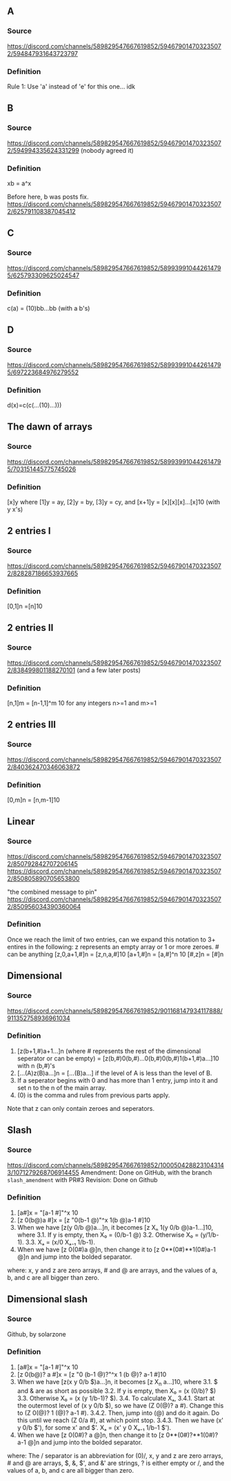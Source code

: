 ## A
### Source
https://discord.com/channels/589829547667619852/594679014703235072/594847931643723797
### Definition
Rule 1: Use 'a' instead of 'e' for this one... idk

## B
### Source
https://discord.com/channels/589829547667619852/594679014703235072/594994335624331299
(nobody agreed it)
### Definition
xb = a^x

Before here, b was posts fix.
https://discord.com/channels/589829547667619852/594679014703235072/625791108387045412

## C
### Source
https://discord.com/channels/589829547667619852/589939910442614795/625793309625024547
### Definition
c(a) = (10)bb...bb (with a b's)

## D
### Source
https://discord.com/channels/589829547667619852/589939910442614795/697223684976279552
### Definition
d(x)=c(c(...(10)...)))

## The dawn of arrays
### Source
https://discord.com/channels/589829547667619852/589939910442614795/703151445775745026
### Definition
[x]y where [1]y = ay, [2]y = by, [3]y = cy, and [x+1]y = [x][x][x]...[x]10 (with y x's)

## 2 entries I
### Source
https://discord.com/channels/589829547667619852/594679014703235072/828287186653937665
### Definition
[0,1]n =[n]10

## 2 entries II
### Source
https://discord.com/channels/589829547667619852/594679014703235072/838499801188270101
(and a few later posts)
### Definition
[n,1]m = [n-1,1]^m 10 for any integers n>=1 and m>=1

## 2 entries III
### Source
https://discord.com/channels/589829547667619852/594679014703235072/840362470346063872

### Definition
[0,m]n = [n,m-1]10

## Linear
### Source
https://discord.com/channels/589829547667619852/594679014703235072/850792842707206145
https://discord.com/channels/589829547667619852/594679014703235072/850805890705653800

"the combined message to pin"
https://discord.com/channels/589829547667619852/594679014703235072/850956034390360064

### Definition
Once we reach the limit of two entries, can we expand this notation to 3+ entires in the following:
z represents an empty array or 1 or more zeroes.
\# can be anything
[z,0,a+1,#]n = [z,n,a,#]10
[a+1,#]n = [a,#]^n 10
[#,z]n = [#]n

## Dimensional
### Source
https://discord.com/channels/589829547667619852/901168147934117888/911352758936961034

### Definition
1. [z(b+1,#)a+1...]n (where # represents the rest of the dimensional seperator or can be empty) = [z(b,#)0(b,#)...0(b,#)0(b,#)1(b+1,#)a...]10 with n (b,#)'s
2. [...(A)z(B)a...]n = [...(B)a...] if the level of A is less than the level of B.
3. If a seperator begins with 0 and has more than 1 entry, jump into it and set n to the n of the main array.
4. (0) is the comma and rules from previous parts apply.

Note that z can only contain zeroes and seperators. 

## Slash
### Source
https://discord.com/channels/589829547667619852/1000504288231043143/1071279268706914455
Amendment: Done on GitHub, with the branch `slash_amendment` with PR#3
Revision: Done on Github

### Definition

1. [a#]x = "[a-1 #]"^x 10
2. [z 0(b@)a #]x = [z "0(b-1 @)"^x 1(b @)a-1 #]10
3. When we have [z(y 0/b @)a...]n, it becomes [z Xₙ 1(y 0/b @)a-1...]10, where
   3.1. If y is empty, then X₀ = (0/b-1 @)
   3.2. Otherwise X₀ = (y/1/b-1).
   3.3. Xₐ = (x/0 Xₐ₋₁ 1/b-1).
4. When we have [z 0(0\#)a @]n, then change it to [z 0**(0\#)**1(0\#)a-1 @]n and jump into the bolded separator.

where:
x, y and z are zero arrays, # and @ are arrays, and
the values of a, b, and c are all bigger than zero.


## Dimensional slash
### Source
Github, by solarzone

### Definition

1. [a#]x = "[a-1 #]"^x 10
2. [z 0(b@)? a #]x = [z "0 (b-1 @)?"^x 1 (b @)? a-1 #]10
3. When we have [z(x y 0/b \$)a...]n, it becomes [z X<sub>n</sub> a...]10, where
   3.1. $ and & are as short as possible
   3.2. If y is empty, then X₀ = (x (0/b)? \$)
   3.3. Otherwise X₀ = (x (y 1/b-1)? \$).
   3.4. To calculate Xₐ,
      3.4.1. Start at the outermost level of (x y 0/b \$), so we have (Z 0(@)? a #). Change this to (Z 0(@)? 1 (@)? a-1 #).
      3.4.2. Then, jump into (@) and do it again. Do this until we reach (Z 0/a #), at which point stop.
      3.4.3. Then we have (x' y 0/b $\'), for some x' and \$'. Xₐ = (x' y 0 Xₐ₋₁ 1/b-1 \$').
4. When we have [z 0(0#)? a @]n, then change it to [z 0**(0#)?**1(0#)? a-1 @]n and jump into the bolded separator.

where:
The / separator is an abbreviation for (0)/,
x, y and z are zero arrays, # and @ are arrays, \$, &, \$', and &' are strings,
? is either empty or /, and the values of a, b, and c are all bigger than zero.
```
